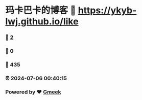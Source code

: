# 玛卡巴卡的博客 :link: https://ykyb-lwj.github.io/like 
### :page_facing_up: [2](https://ykyb-lwj.github.io/like/tag.html) 
### :speech_balloon: 0 
### :hibiscus: 435 
### :alarm_clock: 2024-07-06 00:40:15 
### Powered by :heart: [Gmeek](https://github.com/Meekdai/Gmeek)
